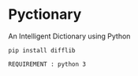 # Pyctionary
An Intelligent Dictionary using Python

```
pip install difflib
```
```
REQUIREMENT : python 3
```
